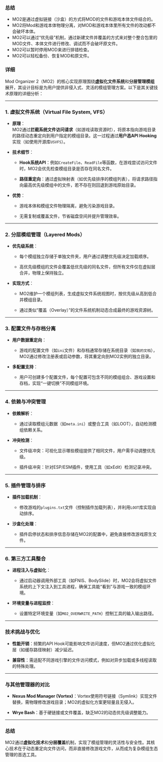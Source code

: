 
### 总结

- MO2是通过虚拟链接（沙盒）的方式将MOD的文件和游戏本体文件结合的。
- MO2将Mod和游戏本体物理分离，对MOD和游戏本体里所有文件的改动都不会破坏本体。
- MO2可以通过“优先级”机制，通过新建文件并覆盖的方式来对整个整合包里的MOD文件、本体文件进行修改、调试而不会破坏原文件。
- MO2可以暂时停用MOD来进行排错检查。
- MO2可以轻松备份、恢复MOD和原文件。

### 详细

Mod Organizer 2（MO2）的核心实现原理围绕**虚拟化文件系统**和**分层管理模组**展开，其设计目标是为用户提供非侵入式、灵活的模组管理方案。以下是其关键技术原理的详细分析：

---

### 1. **虚拟文件系统（Virtual File System, VFS）**

- **原理**：  
    MO2通过**拦截系统文件访问请求**（如游戏读取资源时），将原本指向游戏目录的路径动态重定向到用户指定的模组目录。这一过程通过**用户态API Hooking**实现（如使用开源库`USVFS`）。
    
- **技术细节**：
    
    - **Hook系统API**：例如`CreateFile`、`ReadFile`等函数，在游戏尝试访问文件时，MO2会优先检查模组目录是否存在同名文件。
        
    - **路径重定向**：通过虚拟映射表（如优先级排序的模组列表），将请求路径指向最高优先级模组中的文件，若不存在则回退到游戏原始目录。
        
- **优势**：
    
    - 游戏本体和模组文件物理隔离，避免污染游戏目录。
        
    - 无需复制或覆盖文件，节省磁盘空间并提升管理效率。
        

---

### 2. **分层模组管理（Layered Mods）**

- **优先级系统**：
    
    - 每个模组独立存储于单独文件夹，用户通过调整优先级决定加载顺序。
        
    - 高优先级模组的文件会覆盖低优先级的同名文件，但所有文件仅在虚拟层合并，物理上保持独立。
        
- **实现方式**：
    
    - MO2维护一个模组列表，生成虚拟文件系统视图时，按优先级从高到低合并模组目录。
        
    - 通过类似“覆盖（Overlay）”的文件系统机制动态合成最终的游戏资源树。
        

---

### 3. **配置文件与存档分离**

- **用户数据重定向**：
    
    - 游戏的配置文件（如`ini`文件）和存档通常存储在系统目录（如`我的文档`），MO2通过修改注册表或启动参数，将其重定向到MO2实例的独立目录。
        
- **多配置支持**：
    
    - 用户可创建多个配置文件，每个配置可包含不同的模组组合、游戏设置和存档，实现“一键切换”不同模组环境。
        

---

### 4. **依赖与冲突管理**

- **依赖解析**：
    
    - 通过读取模组元数据（如`meta.ini`）或整合工具（如LOOT），自动检测模组依赖关系。
        
- **冲突检测**：
    
    - 文件级冲突：可视化显示哪些模组提供了相同文件，用户需手动调整优先级。
        
    - 插件级冲突：针对ESP/ESM插件，使用工具（如xEdit）检测记录冲突。
        

---

### 5. **插件管理与排序**

- **插件加载机制**：
    
    - 修改游戏的`plugins.txt`文件（控制插件加载列表），并利用`LOOT`库实现自动排序。
        
- **沙盒化处理**：
    
    - 插件启停状态和排序信息存储在MO2的配置中，避免直接修改游戏原生文件。
        

---

### 6. **第三方工具整合**

- **进程注入与虚拟化**：
    
    - 通过启动器调用外部工具（如FNIS、BodySlide）时，MO2会将虚拟文件系统的上下文注入到工具进程，确保工具能“看到”与游戏一致的模组环境。
        
- **环境变量与进程监控**：
    
    - 设置特定环境变量（如`MO2_OVERWRITE_PATH`）控制工具的输入输出路径。
        

---

### 技术挑战与优化

- **性能开销**：频繁的API Hook可能影响文件访问速度，但MO2通过优化虚拟化层（如缓存路径映射）减少延迟。
    
- **兼容性**：需适配不同游戏引擎的文件访问模式，例如对异步加载或多线程读取的特殊处理。
    

---

### 与其他管理器的对比

- **Nexus Mod Manager (Vortex)**：Vortex使用符号链接（Symlink）实现文件替换，需物理修改游戏目录；MO2的虚拟化方案更轻量且无侵入。
    
- **Wrye Bash**：基于硬链接或文件覆盖，缺乏MO2的动态优先级调整能力。
    

---

### 总结

MO2通过**虚拟化技术**和**分层覆盖**机制，实现了模组管理的灵活性与安全性。其核心技术在于动态重定向文件访问，而非直接修改游戏文件，从而成为复杂模组生态管理的首选工具。